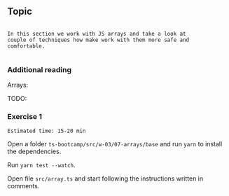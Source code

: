 ## Topic

```text

In this section we work with JS arrays and take a look at 
couple of techniques how make work with them more safe and comfortable.
 
```

### Additional reading

Arrays:

TODO:

### Exercise 1

`Estimated time: 15-20 min`

Open a folder `ts-bootcamp/src/w-03/07-arrays/base` and run `yarn` to install the dependencies.

Run `yarn test --watch`.

Open file `src/array.ts` and start following the instructions written in comments. 